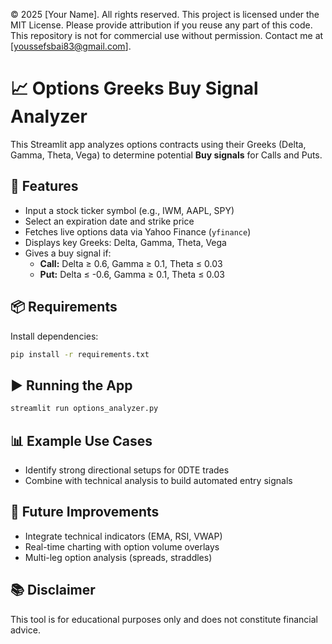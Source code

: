 © 2025 [Your Name]. All rights reserved.
This project is licensed under the MIT License. Please provide attribution if you reuse any part of this code.
This repository is not for commercial use without permission. Contact me at [youssefsbai83@gmail.com].
# 📈 Options Greeks Buy Signal Analyzer

This Streamlit app analyzes options contracts using their Greeks (Delta, Gamma, Theta, Vega) to determine potential **Buy signals** for Calls and Puts.

## 🚀 Features
- Input a stock ticker symbol (e.g., IWM, AAPL, SPY)
- Select an expiration date and strike price
- Fetches live options data via Yahoo Finance (`yfinance`)
- Displays key Greeks: Delta, Gamma, Theta, Vega
- Gives a buy signal if:
  - **Call:** Delta ≥ 0.6, Gamma ≥ 0.1, Theta ≤ 0.03
  - **Put:** Delta ≤ -0.6, Gamma ≥ 0.1, Theta ≤ 0.03

## 📦 Requirements

Install dependencies:

```bash
pip install -r requirements.txt
```

## ▶️ Running the App

```bash
streamlit run options_analyzer.py
```

## 📊 Example Use Cases

- Identify strong directional setups for 0DTE trades
- Combine with technical analysis to build automated entry signals

## 🔧 Future Improvements

- Integrate technical indicators (EMA, RSI, VWAP)
- Real-time charting with option volume overlays
- Multi-leg option analysis (spreads, straddles)

## 📚 Disclaimer

This tool is for educational purposes only and does not constitute financial advice.
